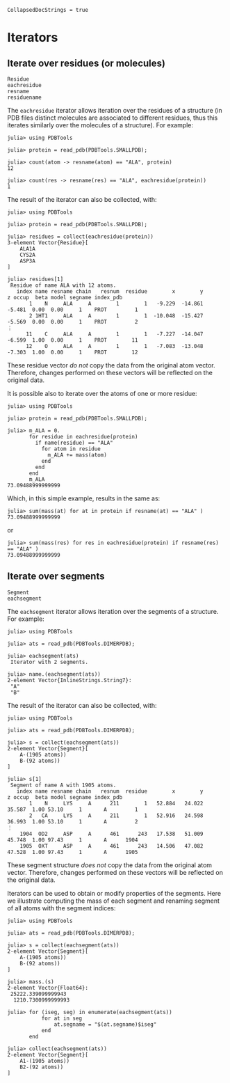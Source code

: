 ```@meta
CollapsedDocStrings = true
```

# Iterators

## Iterate over residues (or molecules)

```@docs
Residue
eachresidue
resname
residuename
```

The `eachresidue` iterator allows iteration over the residues of a structure (in PDB files distinct molecules are associated to different residues, thus this iterates similarly over the molecules of a structure). For example:

```jldoctest
julia> using PDBTools

julia> protein = read_pdb(PDBTools.SMALLPDB);

julia> count(atom -> resname(atom) == "ALA", protein)
12

julia> count(res -> resname(res) == "ALA", eachresidue(protein))
1
```

The result of the iterator can also be collected, with:
```jldoctest
julia> using PDBTools

julia> protein = read_pdb(PDBTools.SMALLPDB);

julia> residues = collect(eachresidue(protein))
3-element Vector{Residue}[
    ALA1A
    CYS2A
    ASP3A
]

julia> residues[1]
 Residue of name ALA with 12 atoms.
   index name resname chain   resnum  residue        x        y        z occup  beta model segname index_pdb
       1    N     ALA     A        1        1   -9.229  -14.861   -5.481  0.00  0.00     1    PROT         1
       2 1HT1     ALA     A        1        1  -10.048  -15.427   -5.569  0.00  0.00     1    PROT         2
⋮
      11    C     ALA     A        1        1   -7.227  -14.047   -6.599  1.00  0.00     1    PROT        11
      12    O     ALA     A        1        1   -7.083  -13.048   -7.303  1.00  0.00     1    PROT        12
```

These residue vector *do not* copy the data from the original atom vector. Therefore, changes performed on these vectors will be reflected on the original data.  

It is possible also to iterate over the atoms of one or more residue:
```julia-repl
julia> using PDBTools

julia> protein = read_pdb(PDBTools.SMALLPDB);

julia> m_ALA = 0.
       for residue in eachresidue(protein)
         if name(residue) == "ALA"
           for atom in residue
             m_ALA += mass(atom)
           end
         end
       end
       m_ALA
73.09488999999999
```
Which, in this simple example, results in the same as:

```julia-repl
julia> sum(mass(at) for at in protein if resname(at) == "ALA" )
73.09488999999999
```

or

```julia-repl
julia> sum(mass(res) for res in eachresidue(protein) if resname(res) == "ALA" )
73.09488999999999
```

## Iterate over segments 

```@docs
Segment
eachsegment
```

The `eachsegment` iterator allows iteration over the segments of a structure. For example:

```jldoctest
julia> using PDBTools

julia> ats = read_pdb(PDBTools.DIMERPDB);

julia> eachsegment(ats)
 Iterator with 2 segments.

julia> name.(eachsegment(ats))
2-element Vector{InlineStrings.String7}:
 "A"
 "B"
```

The result of the iterator can also be collected, with:
```jldoctest
julia> using PDBTools

julia> ats = read_pdb(PDBTools.DIMERPDB);

julia> s = collect(eachsegment(ats))
2-element Vector{Segment}[ 
    A-(1905 atoms))
    B-(92 atoms))
]

julia> s[1]
 Segment of name A with 1905 atoms.
   index name resname chain   resnum  residue        x        y        z occup  beta model segname index_pdb
       1    N     LYS     A      211        1   52.884   24.022   35.587  1.00 53.10     1       A         1
       2   CA     LYS     A      211        1   52.916   24.598   36.993  1.00 53.10     1       A         2
⋮
    1904  OD2     ASP     A      461      243   17.538   51.009   45.748  1.00 97.43     1       A      1904
    1905  OXT     ASP     A      461      243   14.506   47.082   47.528  1.00 97.43     1       A      1905
```

These segment structure *does not* copy the data from the original atom vector. Therefore, changes performed on these vectors will be reflected on the original data.  

Iterators can be used to obtain or modify properties of the segments. Here we illustrate computing the mass of
each segment and renaming segment of all atoms with the segment indices:

```jldoctest
julia> using PDBTools

julia> ats = read_pdb(PDBTools.DIMERPDB);

julia> s = collect(eachsegment(ats))
2-element Vector{Segment}[ 
    A-(1905 atoms))
    B-(92 atoms))
]

julia> mass.(s)
2-element Vector{Float64}:
 25222.339099999943
  1210.7300999999993

julia> for (iseg, seg) in enumerate(eachsegment(ats))
           for at in seg
               at.segname = "$(at.segname)$iseg"
           end
       end

julia> collect(eachsegment(ats))
2-element Vector{Segment}[ 
    A1-(1905 atoms))
    B2-(92 atoms))
]
```

